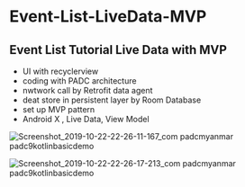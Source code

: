 # Event-List-LiveData-MVP
## Event List Tutorial Live Data with MVP

* UI with recyclerview
* coding with PADC architecture
* nwtwork call by Retrofit data agent
* deat store in persistent layer by Room Database
* set up MVP pattern
* Android X , Live Data, View Model

![Screenshot_2019-10-22-22-26-11-167_com padcmyanmar padc9kotlinbasicdemo](https://user-images.githubusercontent.com/53394999/67305529-7af22380-f4c3-11e9-9c21-6c0cf6a35973.png)



![Screenshot_2019-10-22-22-26-17-213_com padcmyanmar padc9kotlinbasicdemo](https://user-images.githubusercontent.com/53394999/67305544-7f1e4100-f4c3-11e9-8ef0-7ea7462a264c.png)


